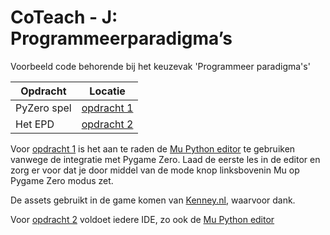 # CoTeach - J: Programmeerparadigma’s

Voorbeeld code behorende bij het keuzevak 'Programmeer paradigma's'

| Opdracht    | Locatie                                       |
|-------------|-----------------------------------------------|
| PyZero spel | [opdracht 1](./Lessen/opdracht1/opdracht1.py) |
| Het EPD | [opdracht 2](./Lessen/opdracht2/opdracht2.py) |

Voor [opdracht 1](./Lessen/opdracht1/opdracht1.py) is het aan te raden de [Mu Python editor](https://codewith.mu/) te 
gebruiken vanwege de integratie met Pygame Zero. Laad de eerste les in de editor en zorg er voor dat je door middel van
de mode knop linksbovenin Mu op Pygame Zero modus zet.

De assets gebruikt in de game komen van [Kenney.nl](https://www.kenney.nl/), waarvoor dank.

Voor [opdracht 2](./Lessen/opdracht2/opdracht2.py) voldoet iedere IDE, zo ook de [Mu Python editor](https://codewith.mu/) 